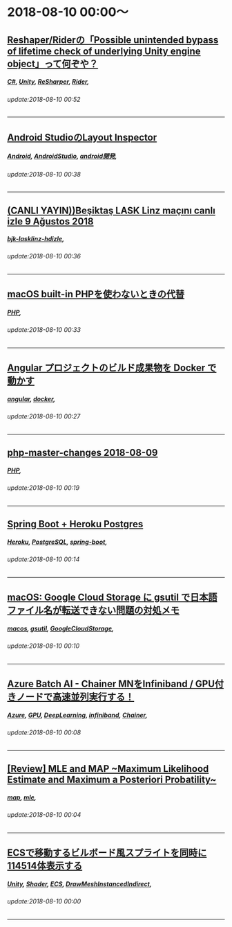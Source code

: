 # 2018-08-10 00:00～
## [Reshaper/Riderの「Possible unintended bypass of lifetime check of underlying Unity engine object」って何ぞや？](https://qiita.com/RyotaMurohoshi/items/5821f4776f3599797c40)
##### [C#](https://qiita.com/tags/C#), [Unity](https://qiita.com/tags/Unity), [ReSharper](https://qiita.com/tags/ReSharper), [Rider](https://qiita.com/tags/Rider), 
###### update:2018-08-10 00:52
---
## [Android StudioのLayout Inspector](https://qiita.com/oomasa/items/442546d3b4e5d8ca6717)
##### [Android](https://qiita.com/tags/Android), [AndroidStudio](https://qiita.com/tags/AndroidStudio), [android開発](https://qiita.com/tags/android開発), 
###### update:2018-08-10 00:38
---
## [(CANLI YAYIN))Beşiktaş LASK Linz maçını canlı izle 9 Ağustos 2018](https://qiita.com/lazaro34/items/10ac35f794c94d66f072)
##### [bjk-lasklinz-hdizle](https://qiita.com/tags/bjk-lasklinz-hdizle), 
###### update:2018-08-10 00:36
---
## [macOS built-in PHPを使わないときの代替](https://qiita.com/llhrkll/items/2d77b6110dd280ce7582)
##### [PHP](https://qiita.com/tags/PHP), 
###### update:2018-08-10 00:33
---
## [Angular プロジェクトのビルド成果物を Docker で動かす](https://qiita.com/kasaharu/items/44cf60ecfea56258984f)
##### [angular](https://qiita.com/tags/angular), [docker](https://qiita.com/tags/docker), 
###### update:2018-08-10 00:27
---
## [php-master-changes 2018-08-09](https://qiita.com/sj-i/items/022c675075f032f6f7e4)
##### [PHP](https://qiita.com/tags/PHP), 
###### update:2018-08-10 00:19
---
## [Spring Boot + Heroku Postgres](https://qiita.com/kikutaro/items/1d5e1fb5580a0c2b4fbc)
##### [Heroku](https://qiita.com/tags/Heroku), [PostgreSQL](https://qiita.com/tags/PostgreSQL), [spring-boot](https://qiita.com/tags/spring-boot), 
###### update:2018-08-10 00:14
---
## [macOS: Google Cloud Storage に gsutil で日本語ファイル名が転送できない問題の対処メモ](https://qiita.com/ryochin/items/04d059c98b32feb5fc3c)
##### [macos](https://qiita.com/tags/macos), [gsutil](https://qiita.com/tags/gsutil), [GoogleCloudStorage](https://qiita.com/tags/GoogleCloudStorage), 
###### update:2018-08-10 00:10
---
## [Azure Batch AI - Chainer MNをInfiniband / GPU付きノードで高速並列実行する！](https://qiita.com/YoshiakiOi/items/16dd1d28b4d2b328dcc5)
##### [Azure](https://qiita.com/tags/Azure), [GPU](https://qiita.com/tags/GPU), [DeepLearning](https://qiita.com/tags/DeepLearning), [infiniband](https://qiita.com/tags/infiniband), [Chainer](https://qiita.com/tags/Chainer), 
###### update:2018-08-10 00:08
---
## [[Review] MLE and MAP ~Maximum Likelihood Estimate and Maximum a Posteriori Probatility~](https://qiita.com/Rowing0914/items/7875b495a975f6115e99)
##### [map](https://qiita.com/tags/map), [mle](https://qiita.com/tags/mle), 
###### update:2018-08-10 00:04
---
## [ECSで移動するビルボード風スプライトを同時に114514体表示する](https://qiita.com/pCYSl5EDgo/items/be3e96080679ca32b938)
##### [Unity](https://qiita.com/tags/Unity), [Shader](https://qiita.com/tags/Shader), [ECS](https://qiita.com/tags/ECS), [DrawMeshInstancedIndirect](https://qiita.com/tags/DrawMeshInstancedIndirect), 
###### update:2018-08-10 00:00
---





